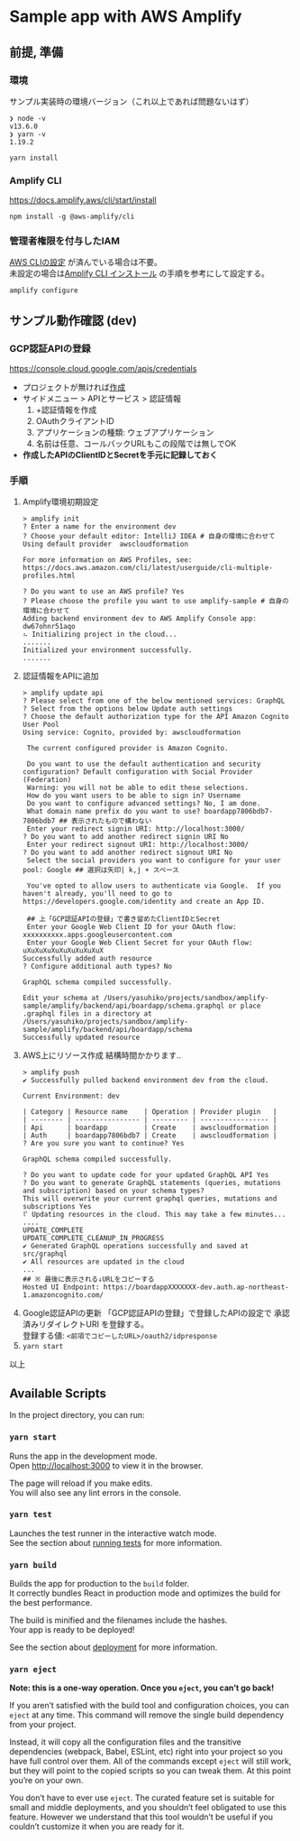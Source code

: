 # Sample app with AWS Amplify

## 前提, 準備
### 環境
サンプル実装時の環境バージョン（これ以上であれば問題ないはず）
```shell script
❯ node -v
v13.6.0
❯ yarn -v
1.19.2
```
```shell script
yarn install
```

### Amplify CLI
https://docs.amplify.aws/cli/start/install
```shell script
npm install -g @aws-amplify/cli
``` 

### 管理者権限を付与したIAM
[AWS CLIの設定](https://docs.aws.amazon.com/ja_jp/cli/latest/userguide/cli-chap-configure.html) が済んでいる場合は不要。<br>
未設定の場合は[Amplify CLI インストール](https://docs.amplify.aws/cli/start/install) の手順を参考にして設定する。
```shell script
amplify configure
```

## サンプル動作確認 (dev)
### GCP認証APIの登録
https://console.cloud.google.com/apis/credentials
* プロジェクトが無ければ[作成](https://cloud.google.com/resource-manager/docs/creating-managing-projects?hl=ja)
* サイドメニュー > APIとサービス > 認証情報
    1. +認証情報を作成
    1. OAuthクライアントID
    1. アプリケーションの種類: ウェブアプリケーション
    1. 名前は任意、コールバックURLもこの段階では無しでOK
* **作成したAPIのClientIDとSecretを手元に記録しておく**
### 手順
1. Amplify環境初期設定
   ```shell script
   > amplify init
   ? Enter a name for the environment dev
   ? Choose your default editor: IntelliJ IDEA # 自身の環境に合わせて
   Using default provider  awscloudformation
   
   For more information on AWS Profiles, see:
   https://docs.aws.amazon.com/cli/latest/userguide/cli-multiple-profiles.html
   
   ? Do you want to use an AWS profile? Yes
   ? Please choose the profile you want to use amplify-sample # 自身の環境に合わせて
   Adding backend environment dev to AWS Amplify Console app: dw67ohnr51aqo
   ⠦ Initializing project in the cloud...
   .......
   Initialized your environment successfully.
   .......
   ```
1. 認証情報をAPIに追加
   ```shell script
   > amplify update api
   ? Please select from one of the below mentioned services: GraphQL
   ? Select from the options below Update auth settings
   ? Choose the default authorization type for the API Amazon Cognito User Pool
   Using service: Cognito, provided by: awscloudformation
    
    The current configured provider is Amazon Cognito. 
    
    Do you want to use the default authentication and security configuration? Default configuration with Social Provider (Federation)
    Warning: you will not be able to edit these selections. 
    How do you want users to be able to sign in? Username
    Do you want to configure advanced settings? No, I am done.
    What domain name prefix do you want to use? boardapp7806bdb7-7806bdb7 ## 表示されたもので構わない
    Enter your redirect signin URI: http://localhost:3000/
   ? Do you want to add another redirect signin URI No
    Enter your redirect signout URI: http://localhost:3000/
   ? Do you want to add another redirect signout URI No
    Select the social providers you want to configure for your user pool: Google ## 選択は矢印| k,j + スペース
     
    You've opted to allow users to authenticate via Google.  If you haven't already, you'll need to go to https://developers.google.com/identity and create an App ID. 
    
    ## 上「GCP認証APIの登録」で書き留めたClientIDとSecret
    Enter your Google Web Client ID for your OAuth flow:  xxxxxxxxxx.apps.googleusercontent.com
    Enter your Google Web Client Secret for your OAuth flow:  uXuXuXuXuXuXuXuXuXuX
   Successfully added auth resource
   ? Configure additional auth types? No
   
   GraphQL schema compiled successfully.
   
   Edit your schema at /Users/yasuhiko/projects/sandbox/amplify-sample/amplify/backend/api/boardapp/schema.graphql or place .graphql files in a directory at /Users/yasuhiko/projects/sandbox/amplify-sample/amplify/backend/api/boardapp/schema
   Successfully updated resource
   ```
1. AWS上にリソース作成
   結構時間かかります..
   ```shell script
   > amplify push
   ✔ Successfully pulled backend environment dev from the cloud.
   
   Current Environment: dev
   
   | Category | Resource name    | Operation | Provider plugin   |
   | -------- | ---------------- | --------- | ----------------- |
   | Api      | boardapp         | Create    | awscloudformation |
   | Auth     | boardapp7806bdb7 | Create    | awscloudformation |
   ? Are you sure you want to continue? Yes
   
   GraphQL schema compiled successfully.
   
   ? Do you want to update code for your updated GraphQL API Yes
   ? Do you want to generate GraphQL statements (queries, mutations and subscription) based on your schema types?
   This will overwrite your current graphql queries, mutations and subscriptions Yes
   ⠏ Updating resources in the cloud. This may take a few minutes...
   ....
   UPDATE_COMPLETE
   UPDATE_COMPLETE_CLEANUP_IN_PROGRESS
   ✔ Generated GraphQL operations successfully and saved at src/graphql
   ✔ All resources are updated in the cloud
   ...
   ## ※ 最後に表示される↓URLをコピーする
   Hosted UI Endpoint: https://boardappXXXXXXX-dev.auth.ap-northeast-1.amazoncognito.com/
   ```
1. Google認証APIの更新
   「GCP認証APIの登録」で登録したAPIの設定で 承認済みリダイレクトURI を登録する。<br>
   登録する値: `<前項でコピーしたURL>/oauth2/idpresponse`
1. `yarn start`

以上

## Available Scripts

In the project directory, you can run:

### `yarn start`

Runs the app in the development mode.<br />
Open [http://localhost:3000](http://localhost:3000) to view it in the browser.

The page will reload if you make edits.<br />
You will also see any lint errors in the console.

### `yarn test`

Launches the test runner in the interactive watch mode.<br />
See the section about [running tests](https://facebook.github.io/create-react-app/docs/running-tests) for more information.

### `yarn build`

Builds the app for production to the `build` folder.<br />
It correctly bundles React in production mode and optimizes the build for the best performance.

The build is minified and the filenames include the hashes.<br />
Your app is ready to be deployed!

See the section about [deployment](https://facebook.github.io/create-react-app/docs/deployment) for more information.

### `yarn eject`

**Note: this is a one-way operation. Once you `eject`, you can’t go back!**

If you aren’t satisfied with the build tool and configuration choices, you can `eject` at any time. This command will remove the single build dependency from your project.

Instead, it will copy all the configuration files and the transitive dependencies (webpack, Babel, ESLint, etc) right into your project so you have full control over them. All of the commands except `eject` will still work, but they will point to the copied scripts so you can tweak them. At this point you’re on your own.

You don’t have to ever use `eject`. The curated feature set is suitable for small and middle deployments, and you shouldn’t feel obligated to use this feature. However we understand that this tool wouldn’t be useful if you couldn’t customize it when you are ready for it.
